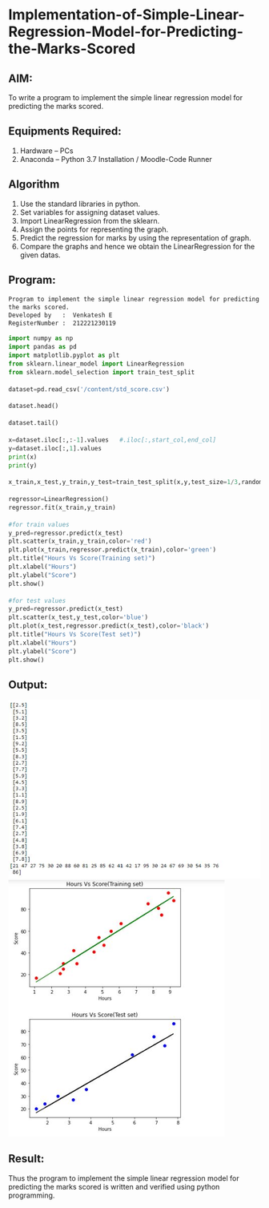 # Implementation-of-Simple-Linear-Regression-Model-for-Predicting-the-Marks-Scored

## AIM:
To write a program to implement the simple linear regression model for predicting the marks scored.

## Equipments Required:
1. Hardware – PCs
2. Anaconda – Python 3.7 Installation / Moodle-Code Runner

## Algorithm
1. Use the standard libraries in python.
2. Set variables for assigning dataset values.
3. Import LinearRegression from the sklearn.
4. Assign the points for representing the graph.
5. Predict the regression for marks by using the representation of graph.
6. Compare the graphs and hence we obtain the LinearRegression for the given datas.


## Program:
```
Program to implement the simple linear regression model for predicting the marks scored.
Developed by   :  Venkatesh E
RegisterNumber :  212221230119
```
```python
import numpy as np
import pandas as pd
import matplotlib.pyplot as plt
from sklearn.linear_model import LinearRegression
from sklearn.model_selection import train_test_split

dataset=pd.read_csv('/content/std_score.csv')

dataset.head()

dataset.tail()

x=dataset.iloc[:,:-1].values   #.iloc[:,start_col,end_col]
y=dataset.iloc[:,1].values
print(x)
print(y)

x_train,x_test,y_train,y_test=train_test_split(x,y,test_size=1/3,random_state=0)

regressor=LinearRegression()
regressor.fit(x_train,y_train)

#for train values
y_pred=regressor.predict(x_test)
plt.scatter(x_train,y_train,color='red')
plt.plot(x_train,regressor.predict(x_train),color='green')
plt.title("Hours Vs Score(Training set)")
plt.xlabel("Hours")
plt.ylabel("Score")
plt.show()

#for test values
y_pred=regressor.predict(x_test)
plt.scatter(x_test,y_test,color='blue')
plt.plot(x_test,regressor.predict(x_test),color='black')
plt.title("Hours Vs Score(Test set)")
plt.xlabel("Hours")
plt.ylabel("Score")
plt.show()
```

## Output:
![simple linear regression model for predicting the marks scored](1.JPG)
![simple linear regression model for predicting the marks scored](2.JPG)

## Result:
Thus the program to implement the simple linear regression model for predicting the marks scored is written and verified using python programming.
